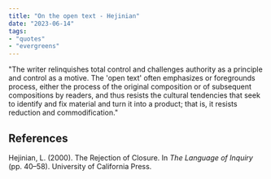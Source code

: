 ```yaml
---
title: "On the open text - Hejinian"
date: "2023-06-14"
tags:
- "quotes"
- "evergreens"
---
```


"The writer relinquishes total control and challenges authority as a principle and control as a motive. The 'open text' often emphasizes or foregrounds process, either the process of the original composition or of subsequent compositions by readers, and thus resists the cultural tendencies that seek to identify and fix material and turn it into a product; that is, it resists reduction and commodification."

## References

Hejinian, L. (2000). The Rejection of Closure. In _The Language of Inquiry_ (pp. 40–58). University of California Press.